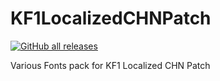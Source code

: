 # KF1LocalizedCHNPatch
[![GitHub all releases](https://img.shields.io/github/downloads/XpecV52/KF1LocalizedCHNPatch/total)](https://github.com/XpecV52/KF1LocalizedCHNPatch/releases)

  Various Fonts pack for KF1 Localized CHN Patch
